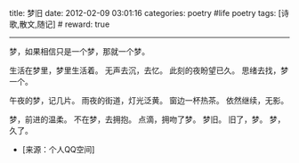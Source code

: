 title: 梦旧
date: 2012-02-09 03:01:16
categories: poetry #life poetry
tags: [诗歌,散文,随记]  # <!--more-->
reward: true

---

梦，如果相信只是一个梦，那就一个梦。

生活在梦里，梦里生活着。
无声去沉，去忆。
此刻的夜盼望已久。
思绪去找，梦一个。

<!--more-->

午夜的梦，记几片。
雨夜的街道，灯光泛黄。
窗边一杯热茶。
依然继续，无影。

梦，前进的温柔。
不在梦，去拥抱。
点滴，拥吻了梦。
梦旧。
旧了，梦。
梦，久了。


- [来源：个人QQ空间]